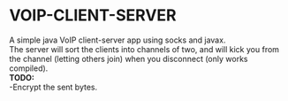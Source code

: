 # VOIP-CLIENT-SERVER
A simple java VoIP client-server app using socks and javax.<br>
The server will sort the clients into channels of two, and will kick you from the channel (letting others join) when you disconnect (only works compiled).<br>
<b>TODO:</B><br>
  -Encrypt the sent bytes.
